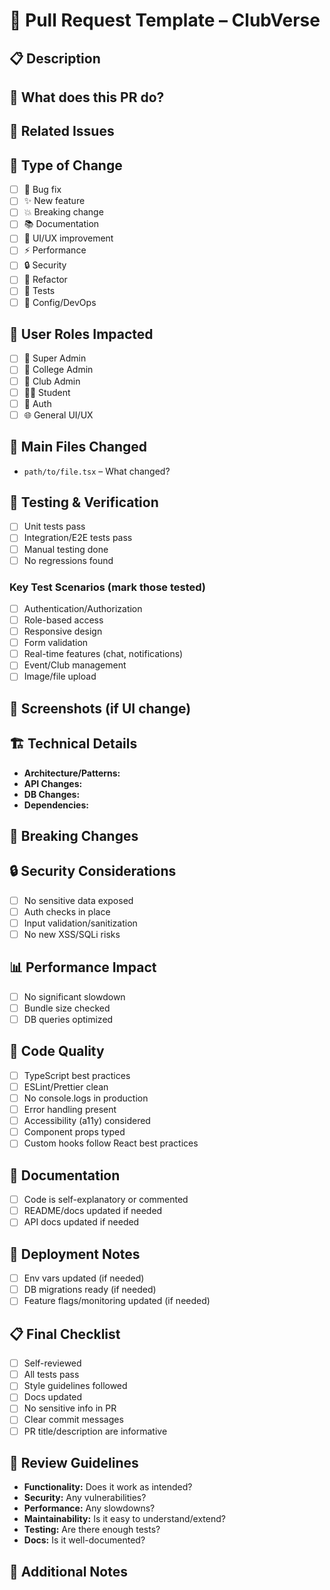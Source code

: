 # 🚀 Pull Request Template – ClubVerse

## 📋 Description

<!-- Briefly describe what this PR does and why. Focus on the user or developer impact. -->

## 🎯 What does this PR do?
<!-- Main purpose and summary of the change. -->

## 🔗 Related Issues
<!-- Link related issues (e.g., Fixes #123, Closes #456) -->

## 🧪 Type of Change
<!-- Mark all that apply with an 'x' -->
- [ ] 🐛 Bug fix
- [ ] ✨ New feature
- [ ] 💥 Breaking change
- [ ] 📚 Documentation
- [ ] 🎨 UI/UX improvement
- [ ] ⚡ Performance
- [ ] 🔒 Security
- [ ] 🧹 Refactor
- [ ] 🧪 Tests
- [ ] 🔧 Config/DevOps

## 👥 User Roles Impacted
<!-- Mark all that apply -->
- [ ] 👑 Super Admin
- [ ] 🏫 College Admin
- [ ] 🎯 Club Admin
- [ ] 👨‍🎓 Student
- [ ] 🔐 Auth
- [ ] 🌐 General UI/UX

## 📁 Main Files Changed
<!-- List key files and a one-line summary for each -->
- `path/to/file.tsx` – What changed?

## 🧪 Testing & Verification
- [ ] Unit tests pass
- [ ] Integration/E2E tests pass
- [ ] Manual testing done
- [ ] No regressions found

### Key Test Scenarios (mark those tested)
- [ ] Authentication/Authorization
- [ ] Role-based access
- [ ] Responsive design
- [ ] Form validation
- [ ] Real-time features (chat, notifications)
- [ ] Event/Club management
- [ ] Image/file upload

## 📸 Screenshots (if UI change)
<!-- Before/after screenshots or videos -->

## 🏗️ Technical Details
- **Architecture/Patterns:** <!-- Note any new patterns or refactors -->
- **API Changes:** <!-- List new/changed endpoints -->
- **DB Changes:** <!-- List schema/collection changes -->
- **Dependencies:** <!-- List new/removed/updated packages -->

## 🚨 Breaking Changes
<!-- List any breaking changes and migration steps -->

## 🔒 Security Considerations
- [ ] No sensitive data exposed
- [ ] Auth checks in place
- [ ] Input validation/sanitization
- [ ] No new XSS/SQLi risks

## 📊 Performance Impact
- [ ] No significant slowdown
- [ ] Bundle size checked
- [ ] DB queries optimized

## 🧹 Code Quality
- [ ] TypeScript best practices
- [ ] ESLint/Prettier clean
- [ ] No console.logs in production
- [ ] Error handling present
- [ ] Accessibility (a11y) considered
- [ ] Component props typed
- [ ] Custom hooks follow React best practices

## 📝 Documentation
- [ ] Code is self-explanatory or commented
- [ ] README/docs updated if needed
- [ ] API docs updated if needed

## 🚀 Deployment Notes
- [ ] Env vars updated (if needed)
- [ ] DB migrations ready (if needed)
- [ ] Feature flags/monitoring updated (if needed)

## 📋 Final Checklist
- [ ] Self-reviewed
- [ ] All tests pass
- [ ] Style guidelines followed
- [ ] Docs updated
- [ ] No sensitive info in PR
- [ ] Clear commit messages
- [ ] PR title/description are informative

## 🎯 Review Guidelines
- **Functionality:** Does it work as intended?
- **Security:** Any vulnerabilities?
- **Performance:** Any slowdowns?
- **Maintainability:** Is it easy to understand/extend?
- **Testing:** Are there enough tests?
- **Docs:** Is it well-documented?

## 💬 Additional Notes
<!-- Anything else for reviewers? --> 